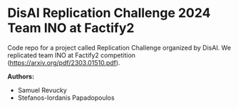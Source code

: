 # DisAI Replication Challenge 2024 Team INO at Factify2

Code repo for a project called Replication Challenge organized by DisAI. We replicated team INO at Factify2 competition (https://arxiv.org/pdf/2303.01510.pdf).

**Authors:**
- Samuel Revucky
- Stefanos-Iordanis Papadopoulos
